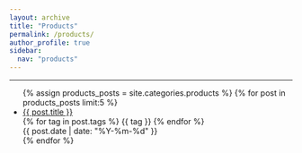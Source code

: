 ```yaml
---
layout: archive
title: "Products"
permalink: /products/
author_profile: true
sidebar:
  nav: "products"
---
```

---

<link href="{{'assets/css/home.css'|relative_url}}" rel="stylesheet">
<div class="post_platform">
	<div style="flex: 1">
		<ul class="card-list">
			{% assign products_posts = site.categories.products %}
			{% for post in products_posts limit:5 %}
				<li>
				<a href="{{ post.url }}">{{ post.title }}</a><br>
				{% for tag in post.tags %}
					<span class="tag">{{ tag }}</span>
				{% endfor %}
				<br>
				<span class="date">{{ post.date | date: "%Y-%m-%d" }}</span>
				</li>
			{% endfor %}
		</ul>
	</div>
</div>